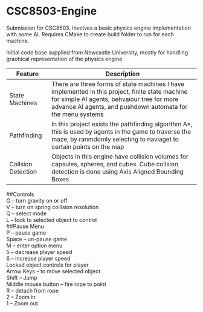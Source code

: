 # CSC8503-Engine
Submission for CSC8503. Involves a basic physics engine implementation with some AI. Requires CMake to create build folder to run for each machine.

Initial code base supplied from Newcastle University, mostly for handling graohical representation of the physics engine

|Feature|Description|
|-------|-----------|
|State Machines|There are three forms of state machines I have implemented in this project, finite state machine for simple AI agents, behvaiour tree for more advance AI agents, and pushdown automata for the menu systems|
|Pathfinding|In this project exists the pathfinding algorithm A*, this is used by agents in the game to traverse the maze,  by ranmdomly selecting to naviaget to certain points on the map|
|Collsion Detection|Objects in this engine have collision volumes for capsules, spheres, and cubes. Cube collsion detection is done using Axis Aligned Bounding Boxes|


##Controls  
G – turn gravity on or off  
V – turn on spring collision resolution  
Q – select mode  
L – lock to selected object to control  
##Pause Menu  
P – pause game  
Space – un-pause game  
M – enter option menu  
5 – decrease player speed  
6 – increase player speed  
Locked object controls for player  
Arrow Keys – to move selected object  
Shift – Jump  
Middle mouse button – fire rope to point  
R – detach from rope  
2 – Zoom in  
1 – Zoom out  
